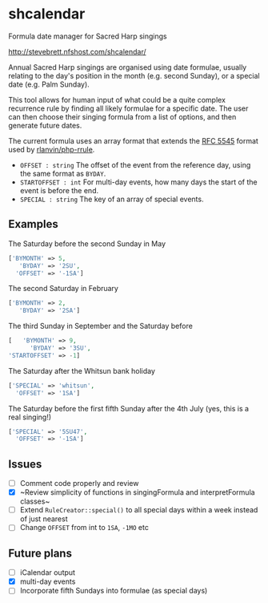 # shcalendar
Formula date manager for Sacred Harp singings

http://stevebrett.nfshost.com/shcalendar/

Annual Sacred Harp singings are organised using date formulae, usually relating to the day's position in the month (e.g. second Sunday), or a special date (e.g. Palm Sunday).

This tool allows for human input of what could be a quite complex recurrence rule by finding all likely formulae for a specific date. The user can then choose their singing formula from a list of options, and then generate future dates.

The current formula uses an array format that extends the [RFC 5545](https://icalendar.org/iCalendar-RFC-5545/3-8-5-3-recurrence-rule.html) format used by [rlanvin/php-rrule](https://github.com/rlanvin/php-rrule).

* `OFFSET : string`
The offset of the event from the reference day, using the same format as `BYDAY`. 
* `STARTOFFSET : int`
For multi-day events, how many days the start of the event is before the end.
* `SPECIAL : string`
The key of an array of special events.

## Examples
The Saturday before the second Sunday in May
```php
['BYMONTH' => 5,
   'BYDAY' => '2SU',
  'OFFSET' => '-1SA']
```

The second Saturday in February
```php
['BYMONTH' => 2,
   'BYDAY' => '2SA']
```

The third Sunday in September and the Saturday before
```php
[   'BYMONTH' => 9,
      'BYDAY' => '3SU',
'STARTOFFSET' => -1]
```

The Saturday after the Whitsun bank holiday
```php
['SPECIAL' => 'whitsun',
  'OFFSET' => '1SA']
```

The Saturday before the first fifth Sunday after the 4th July (yes, this is a real singing!)

```php
['SPECIAL' => '5SU47',
  'OFFSET' => '-1SA']
```


## Issues
- [ ] Comment code properly and review
- [x] ~Review simplicity of functions in singingFormula and interpretFormula classes~
- [ ] Extend `RuleCreator::special()` to all special days within a week instead of just nearest
- [ ] Change `OFFSET` from int to `1SA`, `-1MO` etc

## Future plans
- [ ] iCalendar output
- [x] multi-day events
- [ ] Incorporate fifth Sundays into formulae (as special days)
